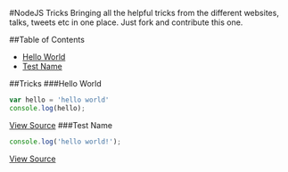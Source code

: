 #NodeJS Tricks
Bringing all the helpful tricks from the different websites, talks, tweets etc                   in one place. Just fork and contribute this one.


##Table of Contents
- [Hello World](#hello-world)
- [Test Name](#test-name)


##Tricks
###Hello World
```javascript
var hello = 'hello world'
console.log(hello);
```
[View Source](hello_world.js)
###Test Name
```javascript
console.log('hello world!');
```
[View Source](test_name.js)
